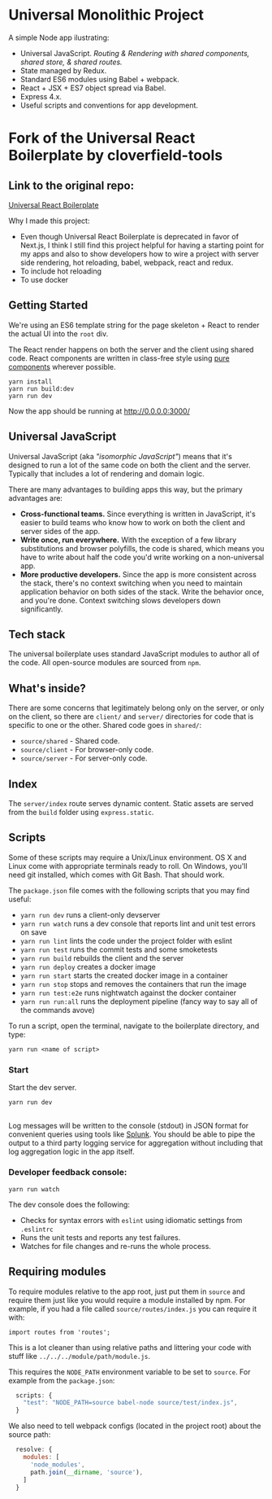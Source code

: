 # Universal Monolithic Project

A simple Node app ilustrating:

* Universal JavaScript. *Routing & Rendering with shared components, shared store, & shared routes.*
* State managed by Redux.
* Standard ES6 modules using Babel + webpack.
* React + JSX + ES7 object spread via Babel.
* Express 4.x.
* Useful scripts and conventions for app development.

# Fork of the Universal React Boilerplate by cloverfield-tools

## Link to the original repo:
[Universal React Boilerplate](https://github.com/cloverfield-tools/universal-react-boilerplate)

Why I made this project:
* Even though Universal React Boilerplate is deprecated in favor of Next.js, I think I still find this project helpful for having a starting point for my apps and also to show developers how to wire a project with server side rendering, hot reloading, babel, webpack, react and redux.
* To include hot reloading
* To use docker

## Getting Started

We're using an ES6 template string for the page skeleton + React to render the actual UI into the `root` div.

The React render happens on both the server and the client using shared code. React components are written in class-free style using [pure components](https://github.com/ericelliott/react-pure-component-starter) wherever possible.


```
yarn install
yarn run build:dev
yarn run dev
```

Now the app should be running at http://0.0.0.0:3000/

## Universal JavaScript

Universal JavaScript (aka *"isomorphic JavaScript"*) means that it's designed to run a lot of the same code on both the client and the server. Typically that includes a lot of rendering and domain logic.

There are many advantages to building apps this way, but the primary advantages are:

* **Cross-functional teams.** Since everything is written in JavaScript, it's easier to build teams who know how to work on both the client and server sides of the app.
* **Write once, run everywhere.** With the exception of a few library substitutions and browser polyfills, the code is shared, which means you have to write about half the code you'd write working on a non-universal app.
* **More productive developers.** Since the app is more consistent across the stack, there's no context switching when you need to maintain application behavior on both sides of the stack. Write the behavior once, and you're done. Context switching slows developers down significantly.


## Tech stack

The universal boilerplate uses standard JavaScript modules to author all of the code. All open-source modules are sourced from `npm`.


## What's inside?

There are some concerns that legitimately belong only on the server, or only on the client, so there are `client/` and `server/` directories for code that is specific to one or the other. Shared code goes in `shared/`:

* `source/shared`    - Shared code.
* `source/client` - For browser-only code.
* `source/server` - For server-only code.


## Index

The `server/index` route serves dynamic content. Static assets are served from the `build` folder using `express.static`.


## Scripts

Some of these scripts may require a Unix/Linux environment. OS X and Linux come with appropriate terminals ready to roll. On Windows, you'll need git installed, which comes with Git Bash. That should work. 

The `package.json` file comes with the following scripts that you may find useful:

* `yarn run dev` runs a client-only devserver
* `yarn run watch` runs a dev console that reports lint and unit test errors on save
* `yarn run lint` lints the code under the project folder with eslint
* `yarn run test` runs the commit tests and some smoketests
* `yarn run build` rebuilds the client and the server
* `yarn run deploy` creates a docker image
* `yarn run start` starts the created docker image in a container
* `yarn run stop` stops and removes the containers that run the image
* `yarn run test:e2e` runs nightwatch against the docker container
* `yarn run run:all` runs the deployment pipeline (fancy way to say all of the commands avove) 

To run a script, open the terminal, navigate to the boilerplate directory, and type:

```
yarn run <name of script>
```


### Start

Start the dev server.

```
yarn run dev
```

##
Log messages will be written to the console (stdout) in JSON format for convenient queries using tools like [Splunk](http://www.splunk.com/). You should be able to pipe the output to a third party logging service for aggregation without including that log aggregation logic in the app itself.


### Developer feedback console:

```
yarn run watch
```

The dev console does the following:

* Checks for syntax errors with `eslint` using idiomatic settings from `.eslintrc`
* Runs the unit tests and reports any test failures.
* Watches for file changes and re-runs the whole process.

## Requiring modules

To require modules relative to the app root, just put them in `source` and require them just like you would require a module installed by npm. For example, if you had a file called `source/routes/index.js` you can require it with:

```
import routes from 'routes';
```

This is a lot cleaner than using relative paths and littering your code with stuff like `../../../module/path/module.js`.

This requires the `NODE_PATH` environment variable to be set to `source`. For example from the `package.json`:

```js
  scripts: {
    "test": "NODE_PATH=source babel-node source/test/index.js",
  }
```

We also need to tell webpack configs (located in the project root) about the source path:

```js
  resolve: {
    modules: [
      'node_modules',
      path.join(__dirname, 'source'),
    ]
  }
```

